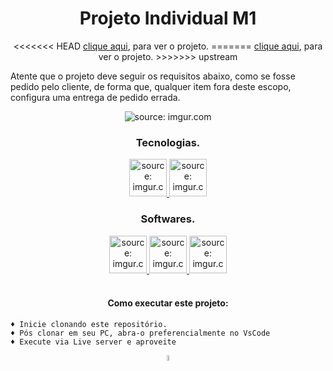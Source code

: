 <h1 align="center">Projeto Individual M1</h1>

<p align="center">
<<<<<<< HEAD
<a href="">clique aqui</a>, para ver o projeto.
=======
<a href="https://leonardop1.netlify.app/" target="_blank">clique aqui</a>, para ver o projeto.
>>>>>>> upstream
</p>

<p>
Atente que o projeto deve seguir os requisitos abaixo,
como se fosse pedido pelo cliente, de forma que, qualquer
item fora deste escopo, configura uma entrega de pedido errada.
</p>

<div align="center">
    <img src="https://i.imgur.com/1PDWI9S.jpg" title="source: imgur.com" /> 
</div>

<div align="center">
    <h3>Tecnologias.</h3>
    <a href="#">    
        <img src="https://i.imgur.com/QSU2Ksh.png" title="source: imgur.com" 
        width="60px"/>
    </a>
    <a href="#">
        <img src="https://i.imgur.com/75ZnyoP.png" title="source: imgur.com" 
        width="60px"/>
    </a>
</div>

<div align="center">
    <h3>Softwares.</h3>
    <a href="#">    
        <img src="https://i.imgur.com/u7yLuii.png" title="source: imgur.com" 
        width="60px"/>
    </a>
    <a href="#">
        <img src="https://i.imgur.com/RjWGTVn.png" title="source: imgur.com" 
        width="60px"/>
    </a>
    <a href="#">
        <img src="https://i.imgur.com/vUsj8U6.png" title="source: imgur.com" 
        width="60px"/>
    </a>
</div><br>
<h4 align=center>Como executar este projeto:</h4>

    ♦ Inicie clonando este repositório. 
    ♦ Pós clonar em seu PC, abra-o preferencialmente no VsCode
    ♦ Execute via Live server e aproveite

<div align="center">
    <a href="../README.md">
        <img src="https://i.imgur.com/kfHCxif.png" title="source: imgur.com" width="5%"/>
    </a>
</div>

